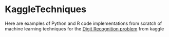 # KaggleTechniques

Here are examples of Python and R code implementations from scratch of machine learning techniques for the [Digit Recognition problem](https://www.kaggle.com/c/digit-recognizer) from kaggle 
